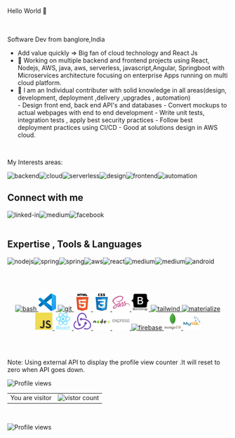 
 Hello World 👋
 
 <br>

<br>
Software Dev from banglore,India
<br>

- Add value quickly => Big fan of cloud technology and React Js
- 🔭 Working on multiple backend and frontend projects using React, Nodejs, AWS, java, aws, serverless, javascript,Angular, Springboot with Microservices architecture focusing on enterprise Apps running on multi cloud platform. 
- 🌱 I am an Individual contributer with solid knowledge in all areas(design, development, deployment ,delivery ,upgrades , automation)
                <br>
                     - Design front end, back end API's and databases
                     - Convert mockups to actual webpages with end to end development
                     - Write unit tests, integration tests , apply best security practices
                     - Follow best deployment practices using CI/CD
                     - Good at solutions design in AWS cloud. 
                <br>
<br>


<!--
**gmaheshraju/gmaheshraju** is a ✨ _special_ ✨ repository because its `README.md` (this file) appears on your GitHub profile.

Here are some ideas to get you started:

- 🔭 I’m currently working on ...
- 🌱 I’m currently learning ...
- 👯 I’m looking to collaborate on ...
- 🤔 I’m looking for help with ...
- 💬 Ask me about ...
- 📫 How to reach me: ...
- 😄 Pronouns: ...
- ⚡ Fun fact: ...
-->

My Interests areas:

<img align="left" alt="backend" src="https://img.shields.io/badge/backend%20-%2343853D.svg?&style=for-the-badge&logo=backend&logoColor=white" />
<img align="left" alt="cloud" src="https://img.shields.io/badge/cloud%20-%236DB33F.svg?&style=for-the-badge&logo=cloud&logoColor=white" />
<img align="left" alt="serverless" src="https://img.shields.io/badge/serverless%20-%23FD5750.svg?&style=for-the-badge&logo=serverless&logoColor=white" />
<img align="left" alt="design" src="https://img.shields.io/badge/design%20-%236DB33F.svg?&style=for-the-badge&logo=design&logoColor=white" />

<img align="left" alt="frontend" src="https://img.shields.io/badge/micro-frontend-%23232F3E?logo=micro-frontend&logoColor=white&style=for-the-badge" />
<img align="left" alt="automation" src="https://img.shields.io/badge/automation%20-%2320232a.svg?&style=for-the-badge&logo=automation&logoColor=%2361DAFB" />



<br>

## Connect with me
[<img align="left" alt="linked-in" src="https://img.shields.io/badge/linkedin-%230077B5.svg?&style=for-the-badge&logo=linkedin&logoColor=white" />](https://www.linkedin.com/in/gmaheshraju)
[<img align="left" alt="medium" src="https://img.shields.io/badge/medium-%2312100E.svg?&style=for-the-badge&logo=medium&logoColor=white" />](https://maheshguntumadugu.medium.com/)
[<img align="left" alt="facebook" src="https://img.shields.io/badge/facebook-%231877F2.svg?&style=for-the-badge&logo=facebook&logoColor=white" />](https://www.facebook.com/mahesh1218/)

<br>
<br>


## Expertise ,  Tools & Languages
<img align="left" alt="nodejs" src="https://img.shields.io/badge/java%20-%2343853D.svg?&style=for-the-badge&logo=java&logoColor=white" />
<img align="left" alt="spring" src="https://img.shields.io/badge/springboot%20-%236DB33F.svg?&style=for-the-badge&logo=springboot&logoColor=white" />
<img align="left" alt="spring" src="https://img.shields.io/badge/microservices%20-%236DB33F.svg?&style=for-the-badge&logo=microservices&logoColor=white" />

<img align="left" alt="aws" src="https://img.shields.io/badge/Amazon%20AWS-%23232F3E?logo=amazon-aws&logoColor=white&style=for-the-badge" />
<img align="left" alt="react" src="https://img.shields.io/badge/angular%20-%2320232a.svg?&style=for-the-badge&logo=angular&logoColor=%2361DAFB" />
<img align="left" alt="medium" src="https://img.shields.io/badge/MYSQL-%23316192.svg?&style=for-the-badge&logo=MYSQL&logoColor=white" />
<img align="left" alt="medium" src="https://img.shields.io/badge/javascript-%23316192.svg?&style=for-the-badge&logo=javascript&logoColor=white" />
<img align="left" alt="android" src="https://img.shields.io/badge/ELK-3DDC84?logo=ELK&logoColor=white&style=for-the-badge" />

<br>

<p align="center">
 <br />
<br />
 <br />
<a href="https://www.gnu.org/software/bash/" target="_blank" rel="noreferrer"> 
<img src="https://www.vectorlogo.zone/logos/gnu_bash/gnu_bash-icon.svg" alt="bash" width="40" height="40"/> </a>
<a href="https://www.gnu.org/software/bash/" target="_blank" rel="noreferrer"> 
<img height="40" src="https://raw.githubusercontent.com/github/explore/80688e429a7d4ef2fca1e82350fe8e3517d3494d/topics/visual-studio-code/visual-studio-code.png" /> </a>
<a href="https://git-scm.com/" target="_blank" rel="noreferrer"> 
<img src="https://www.vectorlogo.zone/logos/git-scm/git-scm-icon.svg" alt="git" width="40" height="40"/> </a> 
<a href="https://www.w3.org/html/" target="_blank" rel="noreferrer"> 
<img src="https://raw.githubusercontent.com/devicons/devicon/master/icons/html5/html5-original-wordmark.svg" alt="html5" width="40" height="40"/> </a> 
<a href="https://www.w3schools.com/css/" target="_blank" rel="noreferrer"> 
<img src="https://raw.githubusercontent.com/devicons/devicon/master/icons/css3/css3-original-wordmark.svg" alt="css3" width="40" height="40"/> </a> 
<a href="https://sass-lang.com" target="_blank" rel="noreferrer"> 
<img src="https://raw.githubusercontent.com/devicons/devicon/master/icons/sass/sass-original.svg" alt="sass" width="40" height="40"/> </a> 
<a href="https://getbootstrap.com" target="_blank" rel="noreferrer"> 
<img src="https://raw.githubusercontent.com/devicons/devicon/master/icons/bootstrap/bootstrap-plain-wordmark.svg" alt="bootstrap" width="40" height="40"/> </a> 
<a href="https://tailwindcss.com/" target="_blank" rel="noreferrer"> 
<img src="https://www.vectorlogo.zone/logos/tailwindcss/tailwindcss-icon.svg" alt="tailwind" width="40" height="40"/> </a>
<a href="https://materializecss.com/" target="_blank" rel="noreferrer"> 
<img src="https://raw.githubusercontent.com/prplx/svg-logos/5585531d45d294869c4eaab4d7cf2e9c167710a9/svg/materialize.svg" alt="materialize" width="40" height="40"/> </a> 
<a href="https://developer.mozilla.org/en-US/docs/Web/JavaScript" target="_blank" rel="noreferrer"> 
<img src="https://raw.githubusercontent.com/devicons/devicon/master/icons/javascript/javascript-original.svg" alt="javascript" width="40" height="40"/> </a> 
<a href="https://reactjs.org/" target="_blank" rel="noreferrer"> 
<img src="https://raw.githubusercontent.com/devicons/devicon/master/icons/react/react-original-wordmark.svg" alt="react" width="40" height="40"/> </a> 
<a href="https://redux.js.org" target="_blank" rel="noreferrer"> 
<img src="https://raw.githubusercontent.com/devicons/devicon/master/icons/redux/redux-original.svg" alt="redux" width="40" height="40"/> </a> 
<a href="https://nodejs.org" target="_blank" rel="noreferrer"> 
<img src="https://raw.githubusercontent.com/devicons/devicon/master/icons/nodejs/nodejs-original-wordmark.svg" alt="nodejs" width="40" height="40"/> </a> 
<a href="https://expressjs.com" target="_blank" rel="noreferrer"> 
<img src="https://raw.githubusercontent.com/devicons/devicon/master/icons/express/express-original-wordmark.svg" alt="express" width="40" height="40"/> </a> 
<a href="https://firebase.google.com/" target="_blank" rel="noreferrer"> 
<img src="https://www.vectorlogo.zone/logos/firebase/firebase-icon.svg" alt="firebase" width="40" height="40"/> </a> 
<a href="https://www.mongodb.com/" target="_blank" rel="noreferrer"> 
<img src="https://raw.githubusercontent.com/devicons/devicon/master/icons/mongodb/mongodb-original-wordmark.svg" alt="mongodb" width="40" height="40"/> </a> 
<a href="https://www.mysql.com/" target="_blank" rel="noreferrer"> 
<img src="https://raw.githubusercontent.com/devicons/devicon/master/icons/mysql/mysql-original-wordmark.svg" alt="mysql" width="40" height="40"/> </a> 
</p>



<br/>
<br>

Note: Using external API to display the profile view counter .It will reset to zero when API goes down.

![Profile views](https://gpvc.arturio.dev/gmaheshraju)

<table align="center">
  <tr>
    <td>You are visitor</td>
    <td><img src="https://profile-counter.glitch.me/gmaheshraju/count.svg" alt="vistor count" height="30" /></td>
  </tr>
</table>
<br>

![Profile views](https://gpvc.arturio.dev/gmaheshraju)

<br>



